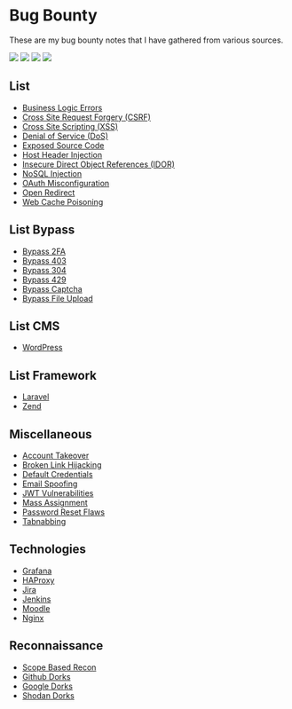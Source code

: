 # Bug Bounty 
These are my bug bounty notes that I have gathered from various sources.

![](https://img.shields.io/github/issues/daffainfo/AllAboutBugBounty)
![](https://img.shields.io/github/forks/daffainfo/AllAboutBugBounty)
![](https://img.shields.io/github/stars/daffainfo/AllAboutBugBounty)
![](https://img.shields.io/github/last-commit/daffainfo/AllAboutBugBounty)

## List
- [Business Logic Errors](https://github.com/daffainfo/AllAboutBugBounty/blob/master/Business%20Logic%20Errors.md)
- [Cross Site Request Forgery (CSRF)](https://github.com/daffainfo/AllAboutBugBounty/blob/master/Cross%20Site%20Request%20Forgery.md)
- [Cross Site Scripting (XSS)](https://github.com/daffainfo/AllAboutBugBounty/blob/master/Cross%20Site%20Scripting.md)
- [Denial of Service (DoS)](https://github.com/daffainfo/AllAboutBugBounty/blob/master/Denial%20Of%20Service.md)
- [Exposed Source Code](https://github.com/daffainfo/AllAboutBugBounty/blob/master/Exposed%20Source%20Code.md)
- [Host Header Injection](https://github.com/daffainfo/AllAboutBugBounty/blob/master/Host%20Header%20Injection.md)
- [Insecure Direct Object References (IDOR)](https://github.com/daffainfo/AllAboutBugBounty/blob/master/Insecure%20Direct%20Object%20References.md)
- [NoSQL Injection](https://github.com/daffainfo/AllAboutBugBounty/blob/master/NoSQL%20Injection.md)
- [OAuth Misconfiguration](https://github.com/daffainfo/AllAboutBugBounty/blob/master/OAuth%20Misconfiguration.md)
- [Open Redirect](https://github.com/daffainfo/AllAboutBugBounty/blob/master/Open%20Redirect.md)
- [Web Cache Poisoning](https://github.com/daffainfo/AllAboutBugBounty/blob/master/Web%20Cache%20Poisoning.md)

## List Bypass
- [Bypass 2FA](https://github.com/daffainfo/AllAboutBugBounty/blob/master/Bypass/Bypass%202FA.md)
- [Bypass 403](https://github.com/daffainfo/AllAboutBugBounty/blob/master/Bypass/Bypass%20403.md)
- [Bypass 304](https://github.com/daffainfo/AllAboutBugBounty/blob/master/Bypass/Bypass%20304.md)
- [Bypass 429](https://github.com/daffainfo/AllAboutBugBounty/blob/master/Bypass/Bypass%20429.md)
- [Bypass Captcha](https://github.com/daffainfo/AllAboutBugBounty/blob/master/Bypass/Bypass%20Captcha.md)
- [Bypass File Upload](https://github.com/daffainfo/AllAboutBugBounty/blob/master/Bypass/Bypass%20File%20Upload.md)

## List CMS
- [WordPress](https://github.com/daffainfo/AllAboutBugBounty/blob/master/CMS/WordPress.md)

## List Framework
- [Laravel](https://github.com/daffainfo/AllAboutBugBounty/blob/master/Framework/Laravel.md)
- [Zend](https://github.com/daffainfo/AllAboutBugBounty/blob/master/Framework/Zend.md)

## Miscellaneous
- [Account Takeover](https://github.com/daffainfo/AllAboutBugBounty/blob/master/Misc/Account%20Takeover.md)
- [Broken Link Hijacking](https://github.com/daffainfo/AllAboutBugBounty/blob/master/Misc/Broken%20Link%20Hijacking.md)
- [Default Credentials](https://github.com/daffainfo/AllAboutBugBounty/blob/master/Misc/Default%20Credentials.md)
- [Email Spoofing](https://github.com/daffainfo/AllAboutBugBounty/blob/master/Misc/Email%20Spoofing.md)
- [JWT Vulnerabilities](https://github.com/daffainfo/AllAboutBugBounty/blob/master/Misc/JWT%20Vulnerabilities.md)
- [Mass Assignment](https://github.com/daffainfo/AllAboutBugBounty/blob/master/Misc/Mass%20Assignment.md)
- [Password Reset Flaws](https://github.com/daffainfo/AllAboutBugBounty/blob/master/Misc/Password%20Reset%20Flaws.md)
- [Tabnabbing](https://github.com/daffainfo/AllAboutBugBounty/blob/master/Misc/Tabnabbing.md)

## Technologies
- [Grafana](https://github.com/daffainfo/AllAboutBugBounty/blob/master/Technologies/Grafana.md)
- [HAProxy](https://github.com/daffainfo/AllAboutBugBounty/blob/master/Technologies/HAProxy.md)
- [Jira](https://github.com/daffainfo/AllAboutBugBounty/blob/master/Technologies/Jira.md)
- [Jenkins](https://github.com/daffainfo/AllAboutBugBounty/blob/master/Technologies/Jenkins.md)
- [Moodle](https://github.com/daffainfo/AllAboutBugBounty/blob/master/Technologies/Moodle.md)
- [Nginx](https://github.com/daffainfo/AllAboutBugBounty/blob/master/Technologies/Nginx.md)

## Reconnaissance
- [Scope Based Recon](https://github.com/daffainfo/AllAboutBugBounty/blob/master/Recon/Scope.md)
- [Github Dorks](https://github.com/daffainfo/AllAboutBugBounty/blob/master/Recon/Github%20Dorks.md)
- [Google Dorks](https://github.com/daffainfo/AllAboutBugBounty/blob/master/Recon/Google%20Dorks.md)
- [Shodan Dorks](https://github.com/daffainfo/AllAboutBugBounty/blob/master/Recon/Shodan%20Dorks.md)

